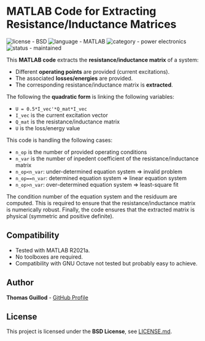 # MATLAB Code for Extracting Resistance/Inductance Matrices

![license - BSD](https://img.shields.io/badge/license-BSD-green)
![language - MATLAB](https://img.shields.io/badge/language-MATLAB-blue)
![category - power electronics](https://img.shields.io/badge/category-power%20electronics-lightgrey)
![status - maintained](https://img.shields.io/badge/status-maintained-green)

This **MATLAB code** extracts the **resistance/inductance matrix** of a system:
* Different **operating points** are provided (current excitations).
* The associated **losses/energies** are provided.
* The corresponding resistance/inductance matrix is **extracted**.

The following the **quadratic form** is linking the following variables:
* `U = 0.5*I_vec'*Q_mat*I_vec`
* `I_vec` is the current excitation vector
* `Q_mat` is the resistance/inductance matrix
* `U` is the loss/energy value

This code is handling the following cases:
* `n_op` is the number of provided operating conditions
* `n_var` is the number of inpedent coefficient of the resistance/inductance matrix
* `n_op<n_var`: under-determined equation system => invalid problem
* `n_op==n_var`: determined equation system => linear equation system
* `n_op>n_var`: over-determined equation system => least-square fit

The condition number of the equation system and the residuum are computed.
This is required to ensure that the resistance/inductance matrix is numerically robust.
Finally, the code ensures that the extracted matrix is physical (symmetric and positive definite).

## Compatibility

* Tested with MATLAB R2021a.
* No toolboxes are required.
* Compatibility with GNU Octave not tested but probably easy to achieve.

## Author

**Thomas Guillod** - [GitHub Profile](https://github.com/otvam)

## License

This project is licensed under the **BSD License**, see [LICENSE.md](LICENSE.md).
